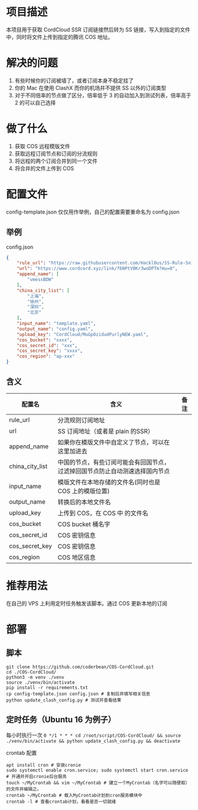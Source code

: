 # 项目描述
本项目用于获取 CordCloud SSR 订阅链接然后转为 SS 链接，写入到指定的文件中，同时将文件上传到指定的腾讯 COS 地址。

# 解决的问题
1. 有些时候你的订阅被墙了，或者订阅本身不稳定挂了
2. 你的 Mac 在使用 ClashX 而你的机场并不提供 SS 以外的订阅类型
3. 对于不同倍率的节点做了区分，倍率低于 3 的自动加入到测试列表，倍率高于 2 的可以自己选择

# 做了什么
1. 获取 COS 远程模版文件
2. 获取远程订阅节点和订阅的分流规则
3. 将远程的两个订阅合并到同一个文件
4. 将合并的文件上传到 COS

# 配置文件
config-template.json 仅仅用作举例，自己的配置需要重命名为 config.json

## 举例
config.json
```json
{
    "rule_url": "https://raw.githubusercontent.com/Hackl0us/SS-Rule-Snippet/master/LAZY_RULES/clash.yaml",
    "url": "https://www.cordcord.xyz/link/f6NPtV0Kr3woDPTm?mu=0",
    "append_name": [
        "vmessBDW"
    ],
    "china_city_list": [
        "上海",
        "徐州",
        "深圳",
        "北京"
    ],
    "input_name": "template.yaml",
    "output_name": "config.yaml",
    "upload_key": "CordCloud/MuGpOzidudPurlyNEW.yaml",
    "cos_bucket": "xxxx",
    "cos_secret_id": "xxx",
    "cos_secret_key": "xxxx",
    "cos_region": "ap-xxx"
}
```

## 含义

| 配置名          | 含义                                                         | 备注 |
| --------------- | ------------------------------------------------------------ | ---- |
| rule_url        | 分流规则订阅地址                                             |      |
| url             | SS 订阅地址（或者是 plain 的SSR）                            |      |
| append_name     | 如果你在模版文件中自定义了节点，可以在这里加进去             |      |
| china_city_list | 中国的节点，有些订阅可能会有回国节点，过滤掉回国节点防止自动测速选择国内节点 |      |
| input_name      | 模版文件在本地存储的文件名(同时也是 COS 上的模版位置)                                   |      |
| output_name     | 转换后的本地文件名                                           |      |
| upload_key      | 上传到 COS，在 COS 中 的文件名                               |      |
| cos_bucket      | COS bucket 桶名字                                            |      |
| cos_secret_id   | COS 密钥信息                                                 |      |
| cos_secret_key  | COS 密钥信息                                                 |      |
| cos_region      | COS 地区信息                                                 |      |

# 推荐用法
在自己的 VPS 上利用定时任务触发该脚本。通过 COS 更新本地的订阅


# 部署

## 脚本
```shell
git clone https://github.com/coderbean/COS-CordCloud.git
cd ./COS-CordCloud/
python3 -m venv ./venv
source ./venv/bin/activate
pip install -r requirements.txt
cp config-template.json config.json # 复制后并填写相关信息
python update_clash_config.py # 测试并查看结果
```

## 定时任务（Ubuntu 16 为例子）

每小时执行一次
`0 */1 * * * cd /root/script/COS-CordCloud/ && source ./venv/bin/activate && python update_clash_config.py && deactivate`

crontab 配置
```shell
apt install cron # 安装cronie
sudo systemctl enable cron.service; sudo systemctl start cron.service # 开通并开启cronie后台服务
touch ~/MyCrontab && vim ~/MyCrontab # 建立一个MyCrontab（名字可以随便取）的文件并编辑之。
crontab ~/MyCrontab # 载入MyCrontab计划到cron服务模块中
crontab -l # 查看crontab计划，看看是否一切就绪
```